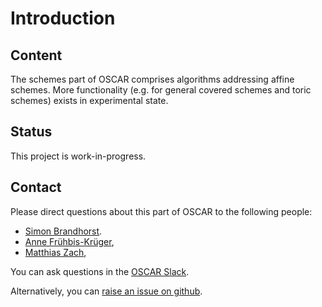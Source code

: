 # Introduction

## Content

The schemes part of OSCAR comprises algorithms addressing affine schemes. More functionality
(e.g. for general covered schemes and toric schemes) exists in experimental state.


## Status

This project is work-in-progress.


## Contact

Please direct questions about this part of OSCAR to the following people:
* [Simon Brandhorst](https://www.math.uni-sb.de/ag/brandhorst/index.php?lang=en).
* [Anne Frühbis-Krüger](https://uol.de/anne-fruehbis-krueger),
* [Matthias Zach](https://math.rptu.de/en/wgs/agag/people/members),

You can ask questions in the [OSCAR Slack](https://www.oscar-system.org/community/#slack).

Alternatively, you can [raise an issue on github](https://www.oscar-system.org/community/#how-to-report-issues).
